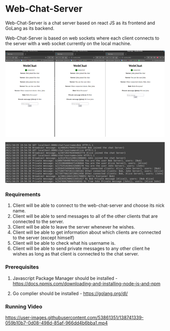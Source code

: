 # Web-Chat-Server

Web-Chat-Server is a chat server based on react JS as its frontend and GoLang 
as its backend. 

Web-Chat-Server is based on web sockets where each client connects to the server with 
a web socket currently on the local machine. 

![](images/Web-Chat-Server-Example.png)

![](images/Web-Chat-Server-Server-Logs.png)

### Requirements 

1) Client will be able to connect to the web-chat-server and choose its nick name.
2) Client will be able to send messages to all of the other clients that are connected to the server.
3) Client will be able to leave the server whenever he wishes.
4) Client will be able to get information about which clients are connected to the server (except himself)
5) Client will be able to check what his username is.
6) Client will be able to send private messages to any other client he wishes as long as that client is connected to the chat server.

### Prerequisites

1) Javascript Package Manager should be installed - 
https://docs.npmjs.com/downloading-and-installing-node-js-and-npm

2) Go complier should be installed - https://golang.org/dl/

### Running Video

https://user-images.githubusercontent.com/53861351/138741339-059b10b7-0d08-498d-85af-966dd4b6bba1.mp4

